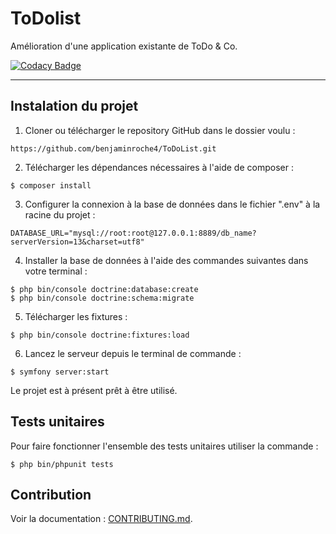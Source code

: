 <h1>ToDolist</h1>
Amélioration d'une application existante de ToDo & Co.
<br>

[![Codacy Badge](https://app.codacy.com/project/badge/Grade/5e14b5b898024ed0a9f52f72e5d09467)](https://www.codacy.com/gh/benjaminroche4/ToDoList/dashboard?utm_source=github.com&amp;utm_medium=referral&amp;utm_content=benjaminroche4/ToDoList&amp;utm_campaign=Badge_Grade)
<hr>
<h2>Instalation du projet</h2>

1. Cloner ou télécharger le repository GitHub dans le dossier voulu :

```
https://github.com/benjaminroche4/ToDoList.git
```

2. Télécharger les dépendances nécessaires à l'aide de composer :
```
$ composer install 
```

3. Configurer la connexion à la base de données dans le fichier ".env" à la racine du projet : 
```
DATABASE_URL="mysql://root:root@127.0.0.1:8889/db_name?serverVersion=13&charset=utf8"
```

4. Installer la base de données à l'aide des commandes suivantes dans votre terminal :
```
$ php bin/console doctrine:database:create
$ php bin/console doctrine:schema:migrate
```

5. Télécharger les fixtures :
```
$ php bin/console doctrine:fixtures:load
```

6. Lancez le serveur depuis le terminal de commande :
```
$ symfony server:start
```

Le projet est à présent prêt à être utilisé. 

<h2>Tests unitaires</h2>

Pour faire fonctionner l'ensemble des tests unitaires utiliser la commande :
```
$ php bin/phpunit tests 
```

<h2>Contribution</h2>
Voir la documentation : <a href="#">CONTRIBUTING.md</a>.